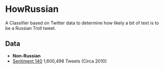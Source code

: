 # HowRussian
A Classifier based on Twitter data to determine how likely a bit of text is to be a Russian Troll tweet.

## Data
-  **Non-Russian**
 - [Sentiment 140](http://help.sentiment140.com/for-students/)  1,600,498 Tweets (Circa 2010)
